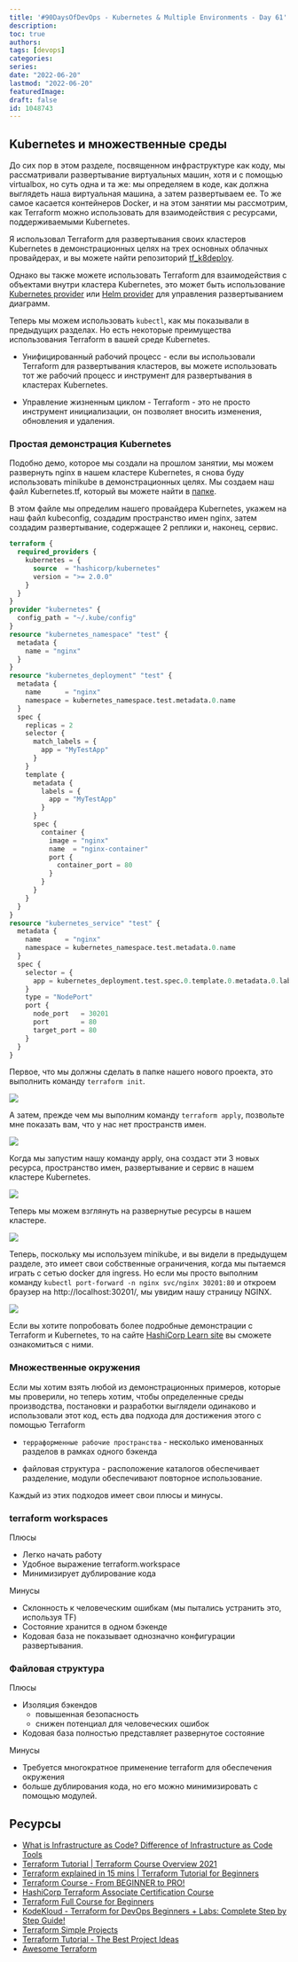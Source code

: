 ```yaml
---
title: '#90DaysOfDevOps - Kubernetes & Multiple Environments - Day 61'
description: 
toc: true
authors:
tags: [devops]
categories:
series: 
date: "2022-06-20"
lastmod: "2022-06-20"
featuredImage:
draft: false
id: 1048743
---
```

## Kubernetes и множественные среды 

До сих пор в этом разделе, посвященном инфраструктуре как коду, мы рассматривали развертывание виртуальных машин, хотя и с помощью virtualbox, но суть одна и та же: мы определяем в коде, как должна выглядеть наша виртуальная машина, а затем развертываем ее. То же самое касается контейнеров Docker, и на этом занятии мы рассмотрим, как Terraform можно использовать для взаимодействия с ресурсами, поддерживаемыми Kubernetes.

Я использовал Terraform для развертывания своих кластеров Kubernetes в демонстрационных целях на трех основных облачных провайдерах, и вы можете найти репозиторий [tf_k8deploy](https://github.com/MichaelCade/tf_k8deploy).

Однако вы также можете использовать Terraform для взаимодействия с объектами внутри кластера Kubernetes, это может быть использование [Kubernetes provider](https://registry.terraform.io/providers/hashicorp/kubernetes/latest/docs) или [Helm provider](https://registry.terraform.io/providers/hashicorp/helm/latest) для управления развертыванием диаграмм. 

Теперь мы можем использовать `kubectl`, как мы показывали в предыдущих разделах. Но есть некоторые преимущества использования Terraform в вашей среде Kubernetes. 

- Унифицированный рабочий процесс - если вы использовали Terraform для развертывания кластеров, вы можете использовать тот же рабочий процесс и инструмент для развертывания в кластерах Kubernetes.

- Управление жизненным циклом - Terraform - это не просто инструмент инициализации, он позволяет вносить изменения, обновления и удаления. 

### Простая демонстрация Kubernetes

Подобно демо, которое мы создали на прошлом занятии, мы можем развернуть nginx в нашем кластере Kubernetes, я снова буду использовать minikube в демонстрационных целях. Мы создаем наш файл Kubernetes.tf, который вы можете найти в [папке](/Days/IaC/Kubernetes/kubernetes.tf).

В этом файле мы определим нашего провайдера Kubernetes, укажем на наш файл kubeconfig, создадим пространство имен nginx, затем создадим развертывание, содержащее 2 реплики и, наконец, сервис.

```terraform
terraform {
  required_providers {
    kubernetes = {
      source  = "hashicorp/kubernetes"
      version = ">= 2.0.0"
    }
  }
}
provider "kubernetes" {
  config_path = "~/.kube/config"
}
resource "kubernetes_namespace" "test" {
  metadata {
    name = "nginx"
  }
}
resource "kubernetes_deployment" "test" {
  metadata {
    name      = "nginx"
    namespace = kubernetes_namespace.test.metadata.0.name
  }
  spec {
    replicas = 2
    selector {
      match_labels = {
        app = "MyTestApp"
      }
    }
    template {
      metadata {
        labels = {
          app = "MyTestApp"
        }
      }
      spec {
        container {
          image = "nginx"
          name  = "nginx-container"
          port {
            container_port = 80
          }
        }
      }
    }
  }
}
resource "kubernetes_service" "test" {
  metadata {
    name      = "nginx"
    namespace = kubernetes_namespace.test.metadata.0.name
  }
  spec {
    selector = {
      app = kubernetes_deployment.test.spec.0.template.0.metadata.0.labels.app
    }
    type = "NodePort"
    port {
      node_port   = 30201
      port        = 80
      target_port = 80
    }
  }
}
```

Первое, что мы должны сделать в папке нашего нового проекта, это выполнить команду `terraform init`. 

![](../images/Day61_IAC1.png?v1)

А затем, прежде чем мы выполним команду `terraform apply`, позвольте мне показать вам, что у нас нет пространств имен. 

![](../images/Day61_IAC2.png?v1)

Когда мы запустим нашу команду apply, она создаст эти 3 новых ресурса, пространство имен, развертывание и сервис в нашем кластере Kubernetes. 

![](../images/Day61_IAC3.png?v1)

Теперь мы можем взглянуть на развернутые ресурсы в нашем кластере. 

![](../images/Day61_IAC4.png?v1)

Теперь, поскольку мы используем minikube, и вы видели в предыдущем разделе, это имеет свои собственные ограничения, когда мы пытаемся играть с сетью docker для ingress. Но если мы просто выполним команду `kubectl port-forward -n nginx svc/nginx 30201:80` и откроем браузер на http://localhost:30201/, мы увидим нашу страницу NGINX. 

![](../images/Day61_IAC5.png?v1)

Если вы хотите попробовать более подробные демонстрации с Terraform и Kubernetes, то на сайте [HashiCorp Learn site](https://learn.hashicorp.com/tutorials/terraform/kubernetes-provider) вы сможете ознакомиться с ними. 


### Множественные окружения 

Если мы хотим взять любой из демонстрационных примеров, которые мы проверили, но теперь хотим, чтобы определенные среды производства, постановки и разработки выглядели одинаково и использовали этот код, есть два подхода для достижения этого с помощью Terraform 

- `терраформенные рабочие пространства` - несколько именованных разделов в рамках одного бэкенда 

- файловая структура - расположение каталогов обеспечивает разделение, модули обеспечивают повторное использование. 

Каждый из этих подходов имеет свои плюсы и минусы. 

### terraform workspaces 

Плюсы 
- Легко начать работу 
- Удобное выражение terraform.workspace 
- Минимизирует дублирование кода 

Минусы
- Склонность к человеческим ошибкам (мы пытались устранить это, используя TF)
- Состояние хранится в одном бэкенде 
- Кодовая база не показывает однозначно конфигурации развертывания.

### Файловая структура 

Плюсы 
- Изоляция бэкендов 
    - повышенная безопасность 
    - снижен потенциал для человеческих ошибок 
- Кодовая база полностью представляет развернутое состояние

Минусы 
- Требуется многократное применение terraform для обеспечения окружения 
- больше дублирования кода, но его можно минимизировать с помощью модулей. 

## Ресурсы 
- [What is Infrastructure as Code? Difference of Infrastructure as Code Tools ](https://www.youtube.com/watch?v=POPP2WTJ8es)
- [Terraform Tutorial | Terraform Course Overview 2021](https://www.youtube.com/watch?v=m3cKkYXl-8o)
- [Terraform explained in 15 mins | Terraform Tutorial for Beginners ](https://www.youtube.com/watch?v=l5k1ai_GBDE)
- [Terraform Course - From BEGINNER to PRO!](https://www.youtube.com/watch?v=7xngnjfIlK4&list=WL&index=141&t=16s)
- [HashiCorp Terraform Associate Certification Course](https://www.youtube.com/watch?v=V4waklkBC38&list=WL&index=55&t=111s)
- [Terraform Full Course for Beginners](https://www.youtube.com/watch?v=EJ3N-hhiWv0&list=WL&index=39&t=27s)
- [KodeKloud -  Terraform for DevOps Beginners + Labs: Complete Step by Step Guide!](https://www.youtube.com/watch?v=YcJ9IeukJL8&list=WL&index=16&t=11s)
- [Terraform Simple Projects](https://terraform.joshuajebaraj.com/)
- [Terraform Tutorial - The Best Project Ideas](https://www.youtube.com/watch?v=oA-pPa0vfks)
- [Awesome Terraform](https://github.com/shuaibiyy/awesome-terraform)
